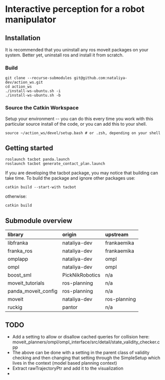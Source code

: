 # Interactive perception for a robot manipulator

## Installation

It is recommended that you uninstall any ros moveit packages on your system. Better yet, uninstall ros and install it from scratch.

### Build

```
git clone --recurse-submodules git@github.com:nataliya-dev/action_ws.git
cd action_ws
./install-ws-ubuntu.sh -i
./install-ws-ubuntu.sh -b
```

### Source the Catkin Workspace

Setup your environment -- you can do this every time you work with this particular source install of the code, or you can add this to your shell.

```
source ~/action_ws/devel/setup.bash # or .zsh, depending on your shell
```

## Getting started

```
roslaunch tacbot panda.launch
roslaunch tacbot generate_contact_plan.launch
```

If you are developing the tacbot package, you may notice that building can take time. To build the package and ignore other packages use:

```
catkin build --start-with tacbot
```

otherwise:

```
catkin build
```

## Submodule overview

| library             | origin          | upstream     |
| :------------------ | :-------------- | :----------- |
| libfranka           | nataliya-dev    | frankaemika  |
| franka_ros          | nataliya-dev    | frankaemika  |
| omplapp             | nataliya-dev    | ompl         |
| ompl                | nataliya-dev    | ompl         |
| boost_sml           | PickNikRobotics | n/a          |
| moveit_tutorials    | ros-planning    | n/a          |
| panda_moveit_config | ros-planning    | n/a          |
| moveit              | nataliya-dev    | ros-planning |
| ruckig              | pantor          | n/a          |

## TODO

- Add a setting to allow or disallow cached queries for collision here: moveit_planners/ompl/ompl_interface/src/detail/state_validity_checker.cpp
- The above can be done with a setting in the parent class of validity checking and then changing that setting through the SimpleSetup which lives in the context (model based planning context)
- Extract rawTrajectoryPtr and add it to the visualization
-
